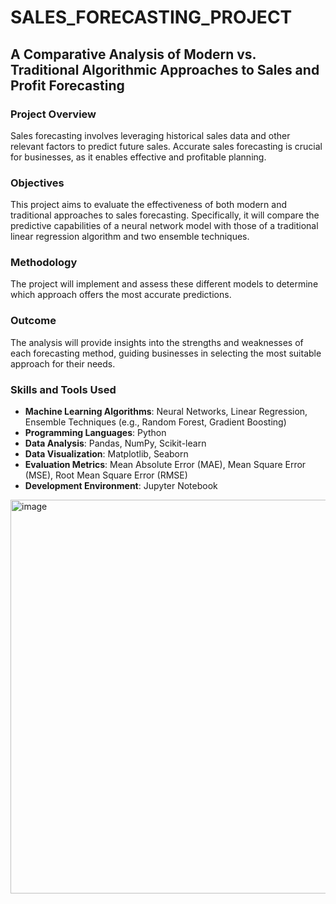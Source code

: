 # SALES_FORECASTING_PROJECT
## A Comparative Analysis of Modern vs. Traditional Algorithmic Approaches to Sales and Profit Forecasting

### Project Overview
Sales forecasting involves leveraging historical sales data and other relevant factors to predict future sales. Accurate sales forecasting is crucial for businesses, as it enables effective and profitable planning.

### Objectives
This project aims to evaluate the effectiveness of both modern and traditional approaches to sales forecasting. Specifically, it will compare the predictive capabilities of a neural network model with those of a traditional linear regression algorithm and two ensemble techniques.

### Methodology
The project will implement and assess these different models to determine which approach offers the most accurate predictions.

### Outcome
The analysis will provide insights into the strengths and weaknesses of each forecasting method, guiding businesses in selecting the most suitable approach for their needs.

### Skills and Tools Used
- **Machine Learning Algorithms**: Neural Networks, Linear Regression, Ensemble Techniques (e.g., Random Forest, Gradient Boosting)
- **Programming Languages**: Python
- **Data Analysis**: Pandas, NumPy, Scikit-learn
- **Data Visualization**: Matplotlib, Seaborn
- **Evaluation Metrics**: Mean Absolute Error (MAE), Mean Square Error (MSE), Root Mean Square Error (RMSE)
- **Development Environment**: Jupyter Notebook

<img width="630" alt="image" src="https://github.com/user-attachments/assets/2799e491-eeda-4b4a-9fe6-a7859cb2a90d">




